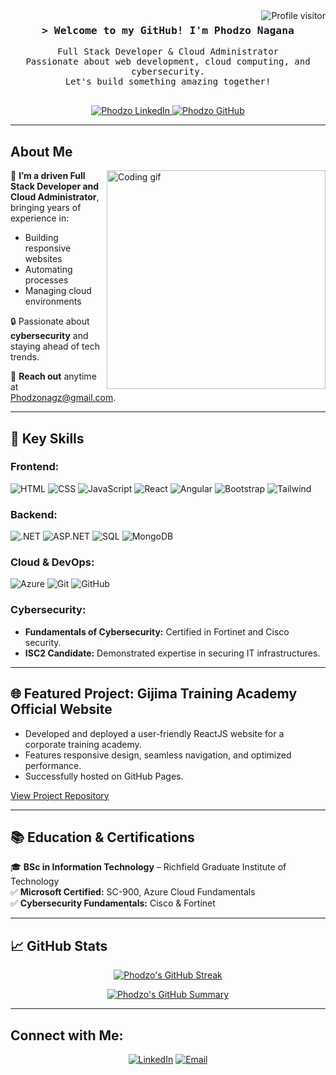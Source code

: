 <a href="https://komarev.com/ghpvc/?username=PhodzoW0l7">
  <img align="right" src="https://komarev.com/ghpvc/?username=PhodzoW0l7&label=Visitors&color=0e75b6&style=flat" alt="Profile visitor" />
</a>

<h3 align="center">
        <samp>&gt; Welcome to my GitHub!
                <b>I'm Phodzo Nagana</b>
        </samp>
</h3>

<p align="center">
  <samp>
    Full Stack Developer & Cloud Administrator<br/>
    Passionate about web development, cloud computing, and cybersecurity.<br/>
    Let's build something amazing together!<br/><br/>
  </samp>
</p>

<p align="center">
 <a href="https://linkedin.com/in/phodzo-nagana" target="_blank">
  <img src="https://img.shields.io/badge/LinkedIn-0077B5?style=for-the-badge&logo=linkedin&logoColor=white" alt="Phodzo LinkedIn"/>
 </a>
 <a href="https://github.com/PhodzoW0l7" target="_blank">
  <img src="https://img.shields.io/badge/GitHub-000000?style=for-the-badge&logo=github&logoColor=white" alt="Phodzo GitHub" />
 </a>
</p>

---

## About Me
<img align="right" width="350" src="/assets/programmer.gif" alt="Coding gif" />

🌟 **I’m a driven Full Stack Developer and Cloud Administrator**, bringing years of experience in:  
- Building responsive websites  
- Automating processes  
- Managing cloud environments  

🔒 Passionate about **cybersecurity** and staying ahead of tech trends.  

📧 **Reach out** anytime at [Phodzonagz@gmail.com](mailto:Phodzonagz12@gmail.com).

---

## 🌟 Key Skills

### **Frontend:**
![HTML](https://img.shields.io/badge/HTML5-E34F26?style=for-the-badge&logo=html5&logoColor=white)
![CSS](https://img.shields.io/badge/CSS3-1572B6?style=for-the-badge&logo=css3&logoColor=white)
![JavaScript](https://img.shields.io/badge/Javascript-F0DB4F?style=for-the-badge&logo=javascript&logoColor=black)
![React](https://img.shields.io/badge/React-61DBFB?style=for-the-badge&logo=react&logoColor=white)
![Angular](https://img.shields.io/badge/Angular-DD0031?style=for-the-badge&logo=angular&logoColor=white)
![Bootstrap](https://img.shields.io/badge/Bootstrap-563D7C?style=for-the-badge&logo=bootstrap&logoColor=white)
![Tailwind](https://img.shields.io/badge/Tailwind_CSS-38B2AC?style=for-the-badge&logo=tailwindcss&logoColor=white)

### **Backend:**
![.NET](https://img.shields.io/badge/.NET-512BD4?style=for-the-badge&logo=.net&logoColor=white)
![ASP.NET](https://img.shields.io/badge/ASP.NET-5C2D91?style=for-the-badge&logo=dotnet&logoColor=white)
![SQL](https://img.shields.io/badge/SQL-003B57?style=for-the-badge&logo=postgresql&logoColor=white)
![MongoDB](https://img.shields.io/badge/MongoDB-4EA94B?style=for-the-badge&logo=mongodb&logoColor=white)

### **Cloud & DevOps:**
![Azure](https://img.shields.io/badge/Microsoft_Azure-0089D6?style=for-the-badge&logo=microsoftazure&logoColor=white)
![Git](https://img.shields.io/badge/Git-F05032?style=for-the-badge&logo=git&logoColor=white)
![GitHub](https://img.shields.io/badge/GitHub-181717?style=for-the-badge&logo=github&logoColor=white)

### **Cybersecurity:**
- **Fundamentals of Cybersecurity:** Certified in Fortinet and Cisco security.
- **ISC2 Candidate:** Demonstrated expertise in securing IT infrastructures.

---

## 🌐 Featured Project: **Gijima Training Academy Official Website**
- Developed and deployed a user-friendly ReactJS website for a corporate training academy.
- Features responsive design, seamless navigation, and optimized performance.
- Successfully hosted on GitHub Pages.  

[View Project Repository](https://github.com/PhodzoW0l7/GijimaTrainingAcademy)

---

## 📚 Education & Certifications
🎓 **BSc in Information Technology** – Richfield Graduate Institute of Technology  
✅ **Microsoft Certified:** SC-900, Azure Cloud Fundamentals  
✅ **Cybersecurity Fundamentals:** Cisco & Fortinet

---

## 📈 GitHub Stats
<p align="center">
  <a href="https://github.com/PhodzoW0l7">
    <img src="https://github-readme-streak-stats.herokuapp.com/?user=PhodzoW0l7&theme=react&border=7F3FBF&background=0D1117" alt="Phodzo's GitHub Streak"/>
  </a>
</p>

<p align="center">
  <a href="https://github.com/PhodzoW0l7">
    <img src="https://github-profile-summary-cards.vercel.app/api/cards/profile-details?username=PhodzoW0l7&theme=radical" alt="Phodzo's GitHub Summary"/>
  </a>
</p>

---

## Connect with Me:
<p align="center">
  <a href="https://linkedin.com/in/phodzo-nagana" target="_blank"><img alt="LinkedIn" src="https://img.shields.io/badge/LinkedIn-0A66C2?style=for-the-badge&logo=linkedin&logoColor=white" /></a>
  <a href="mailto:Phodzonagz12@gmail.com" target="_blank"><img alt="Email" src="https://img.shields.io/badge/Email-D14836?style=for-the-badge&logo=gmail&logoColor=white" /></a>
</p>
